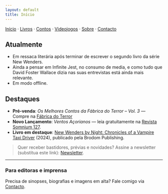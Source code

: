 ```yaml
---
layout: default
title: Início
---
```

<!-- Substitua os textos abaixo pelo seu conteúdo. -->
[Início](index.md) · [Livros](livros.md) · [Contos](contos.md) · [Videojogos](videojogos.md) · [Sobre](sobre.md) · [Contacto](contacto.md)

## Atualmente
- Em ressaca literária após terminar de escrever o segundo livro da série New Wenders.
- Ainda a pensar em Infinite Jest, no consumo de media, e como tudo que David Foster Wallace dizia nas suas entrevistas está ainda mais relevante.
- Em modo offline.

## Destaques
- **Pré-venda**: *Os Melhores Contos da Fábrica do Terror – Vol. 3* — Compre na [Fábrica do Terror](https://www.fabrica-do-terror.com/product/oa-melhores-contos-da-fabrica-do-terror-vol-iii/)
- **Novo Lançamento**: *Ventos Açorianos* — leia gratuitamente na [Revista Somnium 127](https://somnium.clfc.com.br/wp-content/uploads/edicoes/Somnium127.pdf).
- **Livro em destaque**: [New Wenders by Night: Chronicles of a Vampire Taxi Driver](https://www.amazon.com/New-Wenders-Night-Chronicles-Vampire-ebook/dp/B0DJKZDL8Y) (2024), publicado pela Brodom Publishing.

> Quer receber bastidores, prévias e novidades? Assine a newsletter (substitua este link): [Newsletter](#).

---
### Para editoras e imprensa
Precisa de sinopses, biografias e imagens em alta? Fale comigo via [Contacto](contacto.md).
